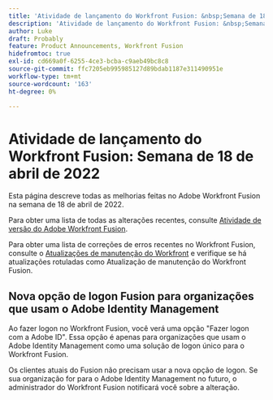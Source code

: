 ```yaml
---
title: 'Atividade de lançamento do Workfront Fusion: &nbsp;Semana de 18 de abril de 2022'
description: 'Atividade de lançamento do Workfront Fusion: &nbsp;Semana de 18 de abril de 2022'
author: Luke
draft: Probably
feature: Product Announcements, Workfront Fusion
hidefromtoc: true
exl-id: cd669a0f-6255-4ce3-bcba-c9aeb49bc8c8
source-git-commit: ffc7205eb995985127d89bdab1187e311490951e
workflow-type: tm+mt
source-wordcount: '163'
ht-degree: 0%

---
```


# Atividade de lançamento do Workfront Fusion: Semana de 18 de abril de 2022

Esta página descreve todas as melhorias feitas no Adobe Workfront Fusion na semana de 18 de abril de 2022.

Para obter uma lista de todas as alterações recentes, consulte [Atividade de versão do Adobe Workfront Fusion](../../../product-announcements/product-releases/fusion-release-activity/fusion-release-activity.md).

Para obter uma lista de correções de erros recentes no Workfront Fusion, consulte o [Atualizações de manutenção do Workfront](https://one.workfront.com/s/article/Workfront-Maintenance-Updates-1882317350) e verifique se há atualizações rotuladas como Atualização de manutenção do Workfront Fusion.

## Nova opção de logon Fusion para organizações que usam o Adobe Identity Management

Ao fazer logon no Workfront Fusion, você verá uma opção &quot;Fazer logon com a Adobe ID&quot;. Essa opção é apenas para organizações que usam o Adobe Identity Management como uma solução de logon único para o Workfront Fusion.

Os clientes atuais do Fusion não precisam usar a nova opção de logon. Se sua organização for para o Adobe Identity Management no futuro, o administrador do Workfront Fusion notificará você sobre a alteração.
